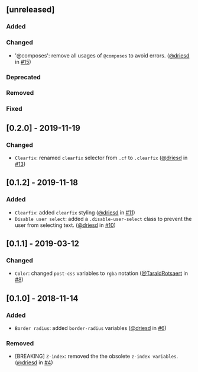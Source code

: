 ## [unreleased]

### Added

### Changed

- '@composes': remove all usages of `@composes` to avoid errors. ([@driesd](https://github.com/driesd) in [#15](https://github.com/teamleadercrm/ui-utilities/pull/15))

### Deprecated

### Removed

### Fixed

## [0.2.0] - 2019-11-19

### Changed

- `Clearfix`: renamed `clearfix` selector from `.cf` to `.clearfix` ([@driesd](https://github.com/driesd) in [#13](https://github.com/teamleadercrm/ui-utilities/pull/13))

## [0.1.2] - 2019-11-18

### Added
- `Clearfix`: added `clearfix` styling ([@driesd](https://github.com/driesd) in [#11](https://github.com/teamleadercrm/ui-utilities/pull/11))
- `Disable user select`: added a `.disable-user-select` class to prevent the user from selecting text. ([@driesd](https://github.com/driesd) in [#10](https://github.com/teamleadercrm/ui-utilities/pull/10))

## [0.1.1] - 2019-03-12

### Changed

- `Color`: changed `post-css` variables to `rgba` notation ([@TaraldRotsaert](https://github.com/TaraldRotsaert) in [#8](https://github.com/teamleadercrm/ui-utilities/pull/8))

## [0.1.0] - 2018-11-14

### Added

- `Border radius`: added `border-radius` variables ([@driesd](https://github.com/driesd) in [#6](https://github.com/teamleadercrm/ui-utilities/pull/6))

### Removed

- [BREAKING] `Z-index`: removed the the obsolete `z-index variables`. ([@driesd](https://github.com/driesd) in [#4](https://github.com/teamleadercrm/ui-utilities/pull/4))
